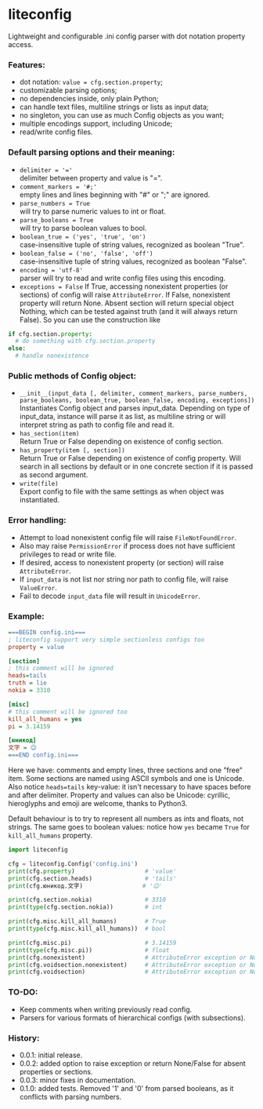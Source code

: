# liteconfig

Lightweight and configurable .ini config parser with dot notation property access.

### Features:
- dot notation: `value = cfg.section.property`;
- customizable parsing options;
- no dependencies inside, only plain Python;
- can handle text files, multiline strings or lists as input data;
- no singleton, you can use as much Config objects as you want;
- multiple encodings support, including Unicode;
- read/write config files.

### Default parsing options and their meaning:
- `delimiter = '='`  
delimiter between property and value is "=".
- `comment_markers = '#;'`  
empty lines and lines beginning with "#" or ";" are ignored.
- `parse_numbers = True`  
will try to parse numeric values to int or float.
- `parse_booleans = True`  
will try to parse boolean values to bool.
- `boolean_true = ('yes', 'true', 'on')`  
case-insensitive tuple of string values, recognized as boolean "True".
- `boolean_false = ('no', 'false', 'off')`  
case-insensitive tuple of string values, recognized as boolean "False".
- `encoding = 'utf-8'`  
parser will try to read and write config files using this encoding.
- `exceptions = False`
If True, accessing nonexistent properties (or sections) of config will raise `AttributeError`.
If False, nonexistent property will return None. Absent section will return special object Nothing,
which can be tested against truth (and it will always return False). So you can use the construction like
```python
if cfg.section.property:
  # do something with cfg.section.property
else:
  # handle nonexistence
```

### Public methods of Config object:
- `__init__(input_data [, delimiter, comment_markers, parse_numbers, parse_booleans,
  boolean_true, boolean_false, encoding, exceptions])`  
Instantiates Config object and parses input_data. Depending on type of input_data,
instance will parse it as list, as multiline string or will interpret string as path to
config file and read it.
- `has_section(item)`  
Return True or False depending on existence of config section.
- `has_property(item [, section])`  
Return True or False depending on existence of config property.
Will search in all sections by default or in one concrete section if it is passed
as second argument.
- `write(file)`  
Export config to file with the same settings as when object was instantiated.

### Error handling:
- Attempt to load nonexistent config file will raise `FileNotFoundError`.
- Also may raise `PermissionError` if process does not have sufficient privileges to read or write file.
- If desired, access to nonexistent property (or section) will raise `AttributeError`.
- If `input_data` is not list nor string nor path to config file, will raise `ValueError`.
- Fail to decode `input_data` file will result in `UnicodeError`.

### Example:

```ini
===BEGIN config.ini===
; liteconfig support very simple sectionless configs too
property = value

[section]
; this comment will be ignored
heads=tails
truth = lie
nokia = 3310

[misc]
# this comment will be ignored too
kill_all_humans = yes
pi = 3.14159

[юникод]
文字 = 😉
===END config.ini===
```

Here we have: comments and empty lines, three sections and one "free" item.
Some sections are named using ASCII symbols and one is Unicode. Also notice
`heads=tails` key-value: it isn't necessary to have spaces before and after delimiter.
Property and values can also be Unicode: cyrillic, hieroglyphs and emoji are welcome,
thanks to Python3.  

Default behaviour is to try to represent all numbers as ints and floats, not strings.
The same goes to boolean values: notice how `yes` became `True` for `kill_all_humans`
property. 

```python
import liteconfig

cfg = liteconfig.Config('config.ini')
print(cfg.property)                    # 'value'
print(cfg.section.heads)               # 'tails'
print(cfg.юникод.文字)                 # '😉'

print(cfg.section.nokia)               # 3310
print(type(cfg.section.nokia))         # int

print(cfg.misc.kill_all_humans)        # True
print(type(cfg.misc.kill_all_humans))  # bool

print(cfg.misc.pi)                     # 3.14159
print(type(cfg.misc.pi))               # float
print(cfg.nonexistent)                 # AttributeError exception or None
print(cfg.voidsection.nonexistent)     # AttributeError exception or Nothing (boolean False)
print(cfg.voidsection)                 # AttributeError exception or Nothing (boolean False)
```

### TO-DO:
- Keep comments when writing previously read config.
- Parsers for various formats of hierarchical configs (with subsections).

### History:
- 0.0.1: initial release.
- 0.0.2: added option to raise exception or return None/False for absent properties or sections.
- 0.0.3: minor fixes in documentation.
- 0.1.0: added tests. Removed '1' and '0' from parsed booleans, as it conflicts with parsing numbers.